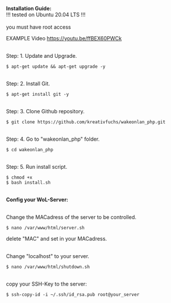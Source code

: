**Installation Guide:**<br>
!!! tested on Ubuntu 20.04 LTS !!!<br><br>
you must have root access

EXAMPLE Video https://youtu.be/ffBEX60PWCk

<br>Step: 1. Update and Upgrade.

```
$ apt-get update && apt-get upgrade -y
```

<br>Step: 2. Install Git.

```
$ apt-get install git -y
```

<br>Step: 3. Clone Github repository.

```
$ git clone https://github.com/kreativfuchs/wakeonlan_php.git
```

<br>Step: 4. Go to "wakeonlan_php" folder.

```
$ cd wakeonlan_php
```

<br>Step: 5. Run install script.

```
$ chmod +x
$ bash install.sh
```

<br>**Config your WoL-Server:**

<br>Change the MACadress of the server to be controlled.

```
$ nano /var/www/html/server.sh
```
delete "MAC" and set in your MACadress.

<br>Change "localhost" to your server.

```
$ nano /var/www/html/shutdown.sh
```

<br>copy your SSH-Key to the server:

```
$ ssh-copy-id -i ~/.ssh/id_rsa.pub root@your_server
```

